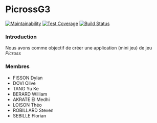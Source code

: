# PicrossG3

[![Maintainability](https://api.codeclimate.com/v1/badges/d3ff2e1da79ae84d9664/maintainability)](https://codeclimate.com/github/kirozz/PicrossG3/maintainability)
[![Test Coverage](https://api.codeclimate.com/v1/badges/d3ff2e1da79ae84d9664/test_coverage)](https://codeclimate.com/github/kirozz/PicrossG3/test_coverage)
[![Build Status](https://travis-ci.org/kirozz/PicrossG3.svg?branch=master)](https://travis-ci.org/kirozz/PicrossG3)

### Introduction

Nous avons comme objectif de créer une application (mini jeu) de jeu *Picross*

### Membres
* FISSON Dylan
* DOVI Olive
* TANG Yu Ke
* BERARD William
* AKRATE El Medhi
* LOISON Théo
* ROBILLARD Steven
* SEBILLE Florian
